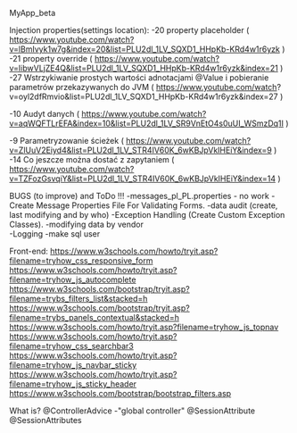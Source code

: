 MyApp_beta

Injection properties(settings location):
-20 property placeholder ( https://www.youtube.com/watch?v=lBmIvyk1w7g&index=20&list=PLU2dl_1LV_SQXD1_HHpKb-KRd4w1r6yzk )
-21 property override    ( https://www.youtube.com/watch?v=IibwVLjZE4Q&list=PLU2dl_1LV_SQXD1_HHpKb-KRd4w1r6yzk&index=21 )
-27 Wstrzykiwanie prostych wartości adnotacjami @Value i pobieranie parametrów przekazywanych do JVM ( https://www.youtube.com/watch?  	v=oyl2dfRmvio&list=PLU2dl_1LV_SQXD1_HHpKb-KRd4w1r6yzk&index=27 ) 

-10 Audyt danych ( https://www.youtube.com/watch?v=aqWQFTLrEFA&index=10&list=PLU2dl_1LV_SR9VnEtO4s0uUI_WSmzDq1I )

-9 Parametryzowanie ścieżek ( https://www.youtube.com/watch?v=ZlUuV2Eiyd4&list=PLU2dl_1LV_STR4IV60K_6wKBJpVkIHEiY&index=9 )
-14 Co jeszcze można dostać z zapytaniem ( https://www.youtube.com/watch?v=TZFozGsvqiY&list=PLU2dl_1LV_STR4IV60K_6wKBJpVkIHEiY&index=14 )

BUGS (to improve) and ToDo !!!
-messages_pl_PL.properties - no work
-Create  Message Properties File For Validating Forms.
-data audit (create, last modifying and by who)
-Exception Handling (Create  Custom Exception Classes).
-modifying data by vendor	
-Logging
-make sql user

Front-end:
https://www.w3schools.com/howto/tryit.asp?filename=tryhow_css_responsive_form
https://www.w3schools.com/howto/tryit.asp?filename=tryhow_js_autocomplete
https://www.w3schools.com/bootstrap/tryit.asp?filename=trybs_filters_list&stacked=h
https://www.w3schools.com/bootstrap/tryit.asp?filename=trybs_panels_contextual&stacked=h
https://www.w3schools.com/howto/tryit.asp?filename=tryhow_js_topnav
https://www.w3schools.com/howto/tryit.asp?filename=tryhow_css_searchbar3
https://www.w3schools.com/howto/tryit.asp?filename=tryhow_js_navbar_sticky
https://www.w3schools.com/howto/tryit.asp?filename=tryhow_js_sticky_header
https://www.w3schools.com/bootstrap/bootstrap_filters.asp

What is?
@ControllerAdvice	-"global controller"
@SessionAttribute
@SessionAttributes
